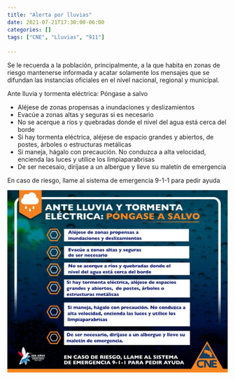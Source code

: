 ```yaml
---
title: "Alerta por lluvias"
date: 2021-07-21T17:30:00-06:00
categories: []
tags: ["CNE", "Lluvias", "911"]

---
```


Se le recuerda a la población, principalmente, a la que habita en zonas de riesgo mantenerse informada y acatar solamente los mensajes que se difundan las instancias oficiales en el nivel nacional, regional y municipal.

<!--more-->

Ante lluvia y tormenta eléctrica: Póngase a salvo

* Aléjese de zonas propensas a inundaciones y deslizamientos
* Evacúe a zonas altas y seguras si es necesario
* No se acerque a ríos y quebradas donde el nivel del agua está cerca del borde
* Si hay tormenta eléctrica, aléjese de espacio grandes y abiertos, de postes, árboles o estructuras metálicas
* Si maneja, hágalo con precaución. No conduzca a alta velocidad, encienda las luces y utilice los limpiaparabrisas
* De ser necesaio, diríjase a un albergue y lleve su maletín de emergencia

En caso de riesgo, llame al sistema de emergencia 9-1-1 para pedir ayuda

![Image](image.jpg)